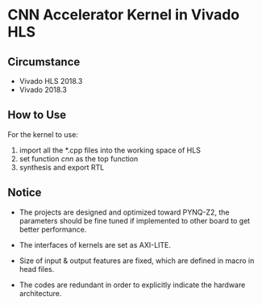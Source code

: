 # CNN Accelerator Kernel in Vivado HLS

## Circumstance

* Vivado HLS 2018.3
* Vivado 2018.3

## How to Use

For the kernel to use:

1. import all the \*.cpp files into the working space of HLS 
2. set function *cnn* as the top function
3. synthesis and export RTL

## Notice

* The projects are designed and optimized toward PYNQ-Z2, the parameters should be fine tuned if implemented to other board to get better performance.
* The interfaces of kernels are set as AXI-LITE.
* Size of input & output features are fixed, which are defined in macro in head files.

* The codes are redundant in order to explicitly indicate the hardware architecture.

